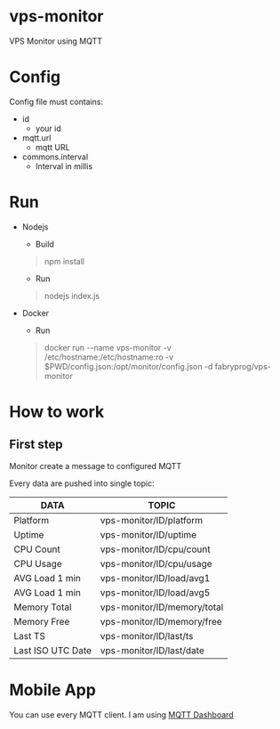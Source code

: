 # vps-monitor

VPS Monitor using MQTT

# Config

Config file must contains:
 * id
   * your id
 * mqtt.url
   * mqtt URL
 * commons.interval
   * Interval in millis

# Run

* Nodejs

  * Build
  > npm install

  * Run
  > nodejs index.js

* Docker

  * Run
  > docker run --name vps-monitor -v /etc/hostname:/etc/hostname:ro -v $PWD/config.json:/opt/monitor/config.json -d fabryprog/vps-monitor

# How to work

## First step
Monitor create a message to configured MQTT

Every data are pushed into single topic:

| DATA | TOPIC |
|------|-------|
| Platform | vps-monitor/ID/platform |
| Uptime | vps-monitor/ID/uptime |
| CPU Count | vps-monitor/ID/cpu/count |
| CPU Usage | vps-monitor/ID/cpu/usage |
| AVG Load 1 min | vps-monitor/ID/load/avg1 |
| AVG Load 1 min | vps-monitor/ID/load/avg5 |
| Memory Total | vps-monitor/ID/memory/total |
| Memory Free | vps-monitor/ID/memory/free |
| Last TS | vps-monitor/ID/last/ts |
| Last ISO UTC Date | vps-monitor/ID/last/date |

# Mobile App

You can use every MQTT client. I am using [MQTT Dashboard](https://play.google.com/store/apps/details?id=net.routix.mqttdash)
